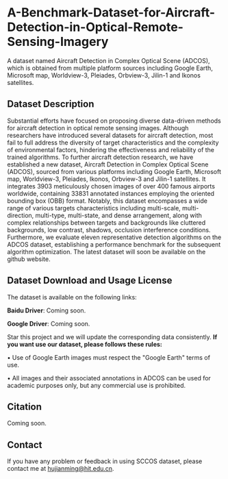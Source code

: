 # A-Benchmark-Dataset-for-Aircraft-Detection-in-Optical-Remote-Sensing-Imagery
A dataset named Aircraft Detection in Complex Optical Scene (ADCOS), which is obtained from multiple platform sources including Google Earth, Microsoft map, Worldview-3, Pleiades, Orbview-3, Jilin-1 and Ikonos satellites. 

## Dataset Description
Substantial efforts have focused on proposing diverse data-driven methods for aircraft detection in optical remote sensing images. Although researchers have introduced several datasets for aircraft detection, most fail to full address the diversity of target characteristics and the complexity of environmental factors, hindering the effectiveness and reliability of the trained algorithms. To further aircraft detection research, we have established a new dataset, Aircraft Detection in Complex Optical Scene (ADCOS), sourced from various platforms including Google Earth, Microsoft map, Worldview-3, Pleiades, Ikonos, Orbview-3 and Jilin-1 satellites. It integrates 3903 meticulously chosen images of over 400 famous airports worldwide, containing 33831 annotated instances employing the oriented bounding box (OBB) format. Notably, this dataset encompasses a wide range of various targets characteristics including multi-scale, multi-direction, multi-type, multi-state, and dense arrangement, along with complex relationships between targets and backgrounds like cluttered backgrounds, low contrast, shadows, occlusion interference conditions. Furthermore, we evaluate eleven representative detection algorithms on the ADCOS dataset, establishing a performance benchmark for the subsequent algorithm optimization. The latest dataset will soon be available on the github website.

## Dataset Download and Usage License
The dataset is available on the following links:

**Baidu Driver**: Coming soon.

**Google Driver**: Coming soon.

Star this project and we will update the corresponding data consistently. **If you want use our dataset, please follows these rules:**

• Use of Google Earth images must respect the "Google Earth" terms of use.

• All images and their associated annotations in ADCOS can be used for academic purposes only, but any commercial use is prohibited.

## Citation 
Coming soon.

## Contact
If you have any problem or feedback in using SCCOS dataset, please contact me at hujianming@hit.edu.cn.

